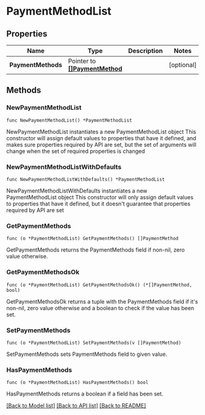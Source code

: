 # PaymentMethodList

## Properties

Name | Type | Description | Notes
------------ | ------------- | ------------- | -------------
**PaymentMethods** | Pointer to [**[]PaymentMethod**](PaymentMethod.md) |  | [optional] 

## Methods

### NewPaymentMethodList

`func NewPaymentMethodList() *PaymentMethodList`

NewPaymentMethodList instantiates a new PaymentMethodList object
This constructor will assign default values to properties that have it defined,
and makes sure properties required by API are set, but the set of arguments
will change when the set of required properties is changed

### NewPaymentMethodListWithDefaults

`func NewPaymentMethodListWithDefaults() *PaymentMethodList`

NewPaymentMethodListWithDefaults instantiates a new PaymentMethodList object
This constructor will only assign default values to properties that have it defined,
but it doesn't guarantee that properties required by API are set

### GetPaymentMethods

`func (o *PaymentMethodList) GetPaymentMethods() []PaymentMethod`

GetPaymentMethods returns the PaymentMethods field if non-nil, zero value otherwise.

### GetPaymentMethodsOk

`func (o *PaymentMethodList) GetPaymentMethodsOk() (*[]PaymentMethod, bool)`

GetPaymentMethodsOk returns a tuple with the PaymentMethods field if it's non-nil, zero value otherwise
and a boolean to check if the value has been set.

### SetPaymentMethods

`func (o *PaymentMethodList) SetPaymentMethods(v []PaymentMethod)`

SetPaymentMethods sets PaymentMethods field to given value.

### HasPaymentMethods

`func (o *PaymentMethodList) HasPaymentMethods() bool`

HasPaymentMethods returns a boolean if a field has been set.


[[Back to Model list]](../README.md#documentation-for-models) [[Back to API list]](../README.md#documentation-for-api-endpoints) [[Back to README]](../README.md)


